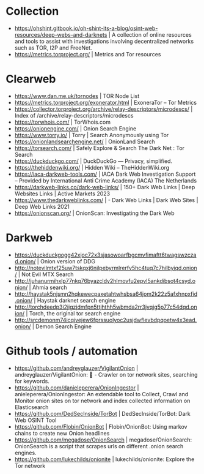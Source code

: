# Collection
- https://ohshint.gitbook.io/oh-shint-its-a-blog/osint-web-resources/deep-webs-and-darknets | A collection of online resources and tools to assist with investigations involving decentralized networks such as TOR, I2P and FreeNet.
- https://metrics.torproject.org/ | Metrics and Tor resources


# Clearweb
- https://www.dan.me.uk/tornodes | TOR Node List
- https://metrics.torproject.org/exonerator.html | ExoneraTor – Tor Metrics
- https://collector.torproject.org/archive/relay-descriptors/microdescs/ | Index of /archive/relay-descriptors/microdescs
- https://torwhois.com/ | TorWhois.com
- https://onionengine.com/ | Onion Search Engine
- https://www.torry.io/ | Torry | Search Anonymously using Tor
- https://onionlandsearchengine.net/ | OnionLand Search
- https://torsearch.com/ | Safely Explore & Search The Dark Net : Tor Search
- https://duckduckgo.com/ | DuckDuckGo — Privacy, simplified.
- https://thehiddenwiki.org/ | Hidden Wiki – TheHiddenWiki.org
- https://iaca-darkweb-tools.com/ | IACA Dark Web Investigation Support – Provided by International Anti Crime Academy (IACA) The Netherlands
- https://darkweb-links.co/dark-web-links/ | 150+ Dark Web Links | Deep Websites Links | Active Markets 2023
- https://www.thedarkweblinks.com/ | - Dark Web Links | Dark Web Sites | Deep Web Links 2021
- https://onionscan.org/ | OnionScan: Investigating the Dark Web


# Darkweb
- https://duckduckgogg42xjoc72x3sjasowoarfbgcmvfimaftt6twagswzczad.onion/ | Onion version of DDG
- http://notevilmtxf25uw7tskqxj6njlpebyrmlrerfv5hc4tuq7c7hilbyiqd.onion/ | Not Evil MTX Search
- http://juhanurmihxlp77nkq76byazcldy2hlmovfu2epvl5ankdibsot4csyd.onion/ | Ahmia search 
- http://haystak5njsmn2hqkewecpaxetahtwhsbsa64jom2k22z5afxhnpxfid.onion/ | Haystak darknet search engine
- http://torchdeedp3i2jigzjdmfpn5ttjhthh5wbmda2rr3jvqjg5p77c54dqd.onion/ | Torch, the original tor search engine
- http://srcdemonm74icqjvejew6fprssuolyoc2usjdwflevbdpqoetw4x3ead.onion/ | Demon Search Engine

# Github tools / automation
- https://github.com/andreyglauzer/VigilantOnion | andreyglauzer/VigilantOnion: :snake: - Crawler on tor network sites, searching for keywords.
- https://github.com/danieleperera/OnionIngestor | anieleperera/OnionIngestor: An extendable tool to Collect, Crawl and Monitor onion sites on tor network and index collected information on Elasticsearch
- https://github.com/DedSecInside/TorBot | DedSecInside/TorBot: Dark Web OSINT Tool
- https://github.com/Flobin/OnionBot | Flobin/OnionBot: Using markov chains to create new Onion headlines
- https://github.com/megadose/OnionSearch | megadose/OnionSearch: OnionSearch is a script that scrapes urls on different .onion search engines.
- https://github.com/lukechilds/onionite | lukechilds/onionite: Explore the Tor network
